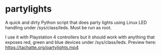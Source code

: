 # partylights

A quick and dirty Python script that does party lights using Linux LED handling under /sys/class/leds. Must be run as root.

I use it with Playstation 4 controllers but it should work with anything that exposes red, green and blue devices under /sys/class/leds. Preview here: https://tachatte.org/partylights.mp4
